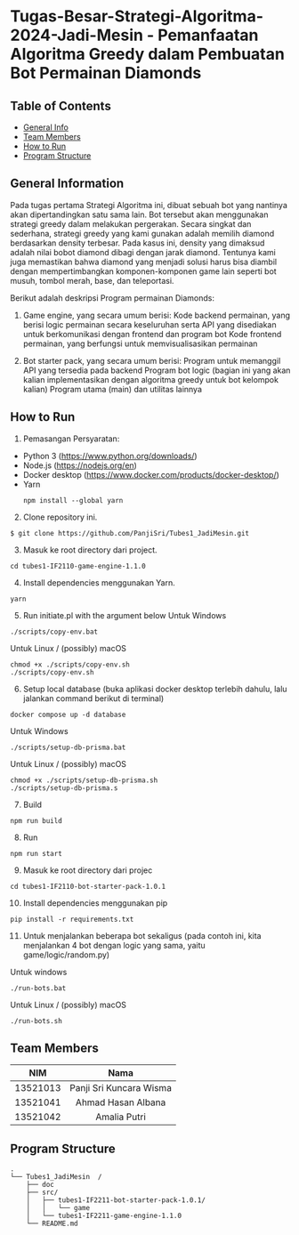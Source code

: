 # Tugas-Besar-Strategi-Algoritma-2024-Jadi-Mesin - Pemanfaatan Algoritma Greedy dalam Pembuatan Bot Permainan Diamonds


<!--
i. Penjelasan singkat algoritma greedy yang diimplementasikan
ii. Requirement program dan instalasi tertentu bila ada
iii. Command atau langkah-langkah dalam meng-compile atau build
program
iv. Author (identitas pembuat)
-->

## Table of Contents

- [General Info](#general-information)
- [Team Members](#team-members)
- [How to Run](#how-to-run)
- [Program Structure](#program-structure)

## General Information

Pada tugas pertama Strategi Algoritma ini, dibuat sebuah bot yang nantinya akan dipertandingkan satu sama lain. Bot tersebut akan menggunakan strategi greedy dalam melakukan pergerakan. Secara singkat dan sederhana, strategi greedy yang kami gunakan adalah memilih diamond berdasarkan density terbesar. Pada kasus ini, density yang dimaksud adalah nilai bobot diamond dibagi dengan jarak diamond. Tentunya kami juga  memastikan bahwa diamond yang menjadi solusi harus bisa diambil dengan mempertimbangkan komponen-komponen game lain seperti bot musuh, tombol merah, base, dan teleportasi.

Berikut adalah deskripsi Program permainan Diamonds: 
1. Game engine, yang secara umum berisi: 
Kode backend permainan, yang berisi logic permainan secara keseluruhan serta API yang disediakan untuk berkomunikasi dengan frontend dan program bot 
Kode frontend permainan, yang berfungsi untuk memvisualisasikan permainan 

2. Bot starter pack, yang secara umum berisi: 
Program untuk memanggil API yang tersedia pada backend 
Program bot logic (bagian ini yang akan kalian implementasikan dengan algoritma greedy untuk bot kelompok kalian) 
Program utama (main) dan utilitas lainnya 


## How to Run

1. Pemasangan Persyaratan:

- Python 3 (https://www.python.org/downloads/)
- Node.js (https://nodejs.org/en)
- Docker desktop (https://www.docker.com/products/docker-desktop/)
- Yarn
  ```
  npm install --global yarn
  ```

2. Clone repository ini.

```
$ git clone https://github.com/PanjiSri/Tubes1_JadiMesin.git
```

3. Masuk ke root directory dari project.
```
cd tubes1-IF2110-game-engine-1.1.0
```

4. Install dependencies menggunakan Yarn.
```
yarn
```

5. Run initiate.pl with the argument below
   Untuk Windows
```
./scripts/copy-env.bat
```
   Untuk Linux / (possibly) macOS
```
chmod +x ./scripts/copy-env.sh
./scripts/copy-env.sh
```

6.  Setup local database (buka aplikasi docker desktop terlebih dahulu, lalu jalankan command berikut di terminal)
```
docker compose up -d database
```
   Untuk Windows
```
./scripts/setup-db-prisma.bat
```
   Untuk Linux / (possibly) macOS
```
chmod +x ./scripts/setup-db-prisma.sh
./scripts/setup-db-prisma.s
```
7. Build
```
npm run build
```
8. Run
```
npm run start
```
9. Masuk ke root directory dari projec
```
cd tubes1-IF2110-bot-starter-pack-1.0.1
```
10. Install dependencies menggunakan pip
```
pip install -r requirements.txt
```
11. Untuk menjalankan beberapa bot sekaligus (pada contoh ini, kita menjalankan 4 bot dengan logic yang sama, yaitu game/logic/random.py)
    
  Untuk windows
```
./run-bots.bat
```
  Untuk Linux / (possibly) macOS
```
./run-bots.sh
```

## Team Members

| **NIM**  |        **Nama**         |
| :------: | :---------------------: |
| 13521013 | Panji Sri Kuncara Wisma |
| 13521041 |   Ahmad Hasan Albana    |
| 13521042 |      Amalia Putri       |

## Program Structure

```
.
└── Tubes1_JadiMesin  /
    ├── doc
    ├── src/
    │   ├── tubes1-IF2211-bot-starter-pack-1.0.1/
    │   │   └── game
    │   └── tubes1-IF2211-game-engine-1.1.0
    └── README.md
```
